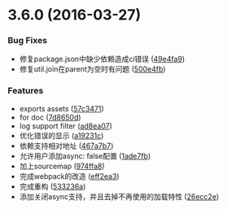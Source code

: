 <a name="3.6.0"></a>
# 3.6.0 (2016-03-27)


### Bug Fixes

* 修复package.json中缺少依赖造成ci错误 ([49e4fa9](https://github.com/bencode/xloader/commit/49e4fa9))
* 修复util.join在parent为空时有问题 ([500e4fb](https://github.com/bencode/xloader/commit/500e4fb))

### Features

* exports assets ([57c3471](https://github.com/bencode/xloader/commit/57c3471))
* for doc ([7d8650d](https://github.com/bencode/xloader/commit/7d8650d))
* log support filter ([ad8ea07](https://github.com/bencode/xloader/commit/ad8ea07))
* 优化错误的显示 ([a19231c](https://github.com/bencode/xloader/commit/a19231c))
* 依赖支持相对地址 ([467a7b7](https://github.com/bencode/xloader/commit/467a7b7))
* 允许用户添加async: false配置 ([1ade7fb](https://github.com/bencode/xloader/commit/1ade7fb))
* 加上sourcemap ([974ffa8](https://github.com/bencode/xloader/commit/974ffa8))
* 完成webpack的改造 ([eff2ea3](https://github.com/bencode/xloader/commit/eff2ea3))
* 完成重构 ([533236a](https://github.com/bencode/xloader/commit/533236a))
* 添加关闭async支持，并且去掉不再使用的加载特性 ([26ecc2e](https://github.com/bencode/xloader/commit/26ecc2e))



